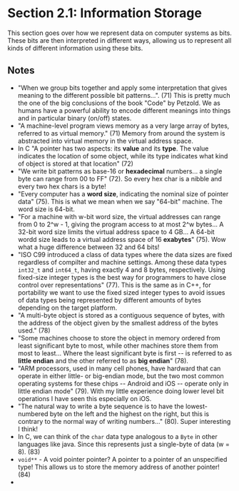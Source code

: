 # Section 2.1: Information Storage
This section goes over how we represent data on computer systems as bits. These bits are then interpreted in different ways, allowing us to represent all kinds of different information using these bits.

## Notes
- "When we group bits together and apply some interpretation that gives meaning to the different possible bit patterns...". (71) This is pretty much the one of the big conclusions of the book "Code" by Petzold. We as humans have a powerful ability to encode different meanings into things and in particular binary (on/off) states.
- "A machine-level program views memory as a very large array of bytes, referred to as virtual memory." (71) Memory from around the system is abstracted into virtual memory in the virtual address space.
- In C "A pointer has two aspects: its **value** and its **type**. The value indicates the location of some object, while its type indicates what kind of object is stored at that location" (72)
- "We write bit patterns as base-16 or **hexadecimal** numbers... a single byte can range from 00 to FF" (72). So every hex char is a nibble and every two hex chars is a byte!
- "Every computer has a **word size**, indicating the nominal size of pointer data" (75). This is what we mean when we say "64-bit" machine. The word size is 64-bit.
- "For a machine with w-bit word size, the virtual addresses can range from 0 to 2^w - 1, giving the program access to at most 2^w bytes... A 32-bit word size limits the virtual address space to 4 GB... A 64-bit wordd size leads to a virtual address space of 16 **exabytes**" (75). Wow what a huge difference between 32 and 64 bits!
- "ISO C99 introduced a class of data types where the data sizes are fixed regardless of compilter and machine settings. Among these data types `int32_t` and `int64_t`, having exactly 4 and 8 bytes, respectively. Using fixed-size integer types is the best way for programmers to have close control over representations" (77). This is the same as in C++, for portability we want to use the fixed sized integer types to avoid issues of data types being represented by different amounts of bytes depending on the target platform.
- "A multi-byte object is stored as a contiguous sequence of bytes, with the address of the object given by the smallest address of the bytes used." (78)
- "Some machines choose to store the object in memory ordered from least significant byte to most, while other machines store them from most to least... Where the least significant byte is first -- is referred to as **little endian** and the other referred to as **big endian**" (78).
- "ARM processors, used in many cell phones, have hardward that can operate in either little- or big-endian mode, but the two most common operating systems for these chips -- Android and iOS -- operate only in little endian mode" (79). With my little experience doing lower level bit operations I have seen this especially on iOS.
- "The natural way to write a byte sequence is to have the lowest-numbered byte on the left and the highest on the right, but this is contrary to the normal way of writing numbers..." (80). Super interesting I think!
- In C, we can think of the `char` data type analogous to a `Byte` in other languages like java. Since this represents just a single-byte of data (w = 8). (83)
- `void**` - A void pointer pointer? A pointer to a pointer of an unspecified type! This allows us to store the memory address of another pointer! (84)
- 
